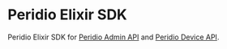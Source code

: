 # Peridio Elixir SDK

Peridio Elixir SDK for [Peridio Admin API](https://docs.peridio.com/admin-api) and [Peridio Device API](https://docs.peridio.com/device-api).
